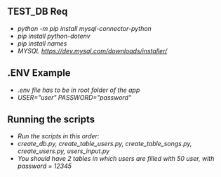 ## TEST_DB Req

- *python -m pip install mysql-connector-python*
- *pip install python-dotenv*
- *pip install names*
- *MYSQL https://dev.mysql.com/downloads/installer/*


## .ENV Example

- *.env file has to be in root folder of the app*
- *USER="user" PASSWORD="password"*

## Running the scripts

- *Run the scripts in this order:*
- *create_db.py, create_table_users.py, create_table_songs.py, create_users.py, users_input.py*
- *You should have 2 tables in which users are filled with 50 user, with password = 12345*